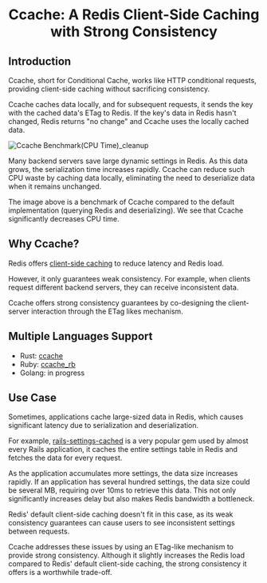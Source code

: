 <h1 align="center">Ccache: A Redis Client-Side Caching with Strong Consistency</h1>

## Introduction
Ccache, short for Conditional Cache, works like HTTP conditional requests, providing client-side caching without sacrificing consistency.

Ccache caches data locally, and for subsequent requests, it sends the key with the cached data's ETag to Redis. If the key's data in Redis hasn't changed, Redis returns "no change" and Ccache uses the locally cached data.

![Ccache Benchmark(CPU Time)_cleanup](https://github.com/yfractal/ccache/assets/3775525/9b9ac39e-e8e3-4362-91d1-7aab3e31589e)

Many backend servers save large dynamic settings in Redis. As this data grows, the serialization time increases rapidly. Ccache can reduce such CPU waste by caching data locally, eliminating the need to deserialize data when it remains unchanged.

The image above is a benchmark of Ccache compared to the default implementation (querying Redis and deserializing). We see that Ccache significantly decreases CPU time.

## Why Ccache?
Redis offers [client-side caching](https://redis.io/docs/latest/develop/use/client-side-caching/) to reduce latency and Redis load.

However, it only guarantees weak consistency. For example, when clients request different backend servers, they can receive inconsistent data.

Ccache offers strong consistency guarantees by co-designing the client-server interaction through the ETag likes mechanism.

## Multiple Languages Support
- Rust: [ccache](./)
- Ruby: [ccache_rb](./ccache_rb/)
- Golang: in progress

## Use Case

Sometimes, applications cache large-sized data in Redis, which causes significant latency due to serialization and deserialization.

For example, [rails-settings-cached](https://github.com/huacnlee/rails-settings-cached) is a very popular gem used by almost every Rails application, it caches the entire settings table in Redis and fetches the data for every request.

As the application accumulates more settings, the data size increases rapidly. If an application has several hundred settings, the data size could be several MB, requiring over 10ms to retrieve this data. This not only significantly increases delay but also makes Redis bandwidth a bottleneck.

Redis' default client-side caching doesn't fit in this case, as its weak consistency guarantees can cause users to see inconsistent settings between requests.

Ccache addresses these issues by using an ETag-like mechanism to provide strong consistency. Although it slightly increases the Redis load compared to Redis' default client-side caching, the strong consistency it offers is a worthwhile trade-off.
